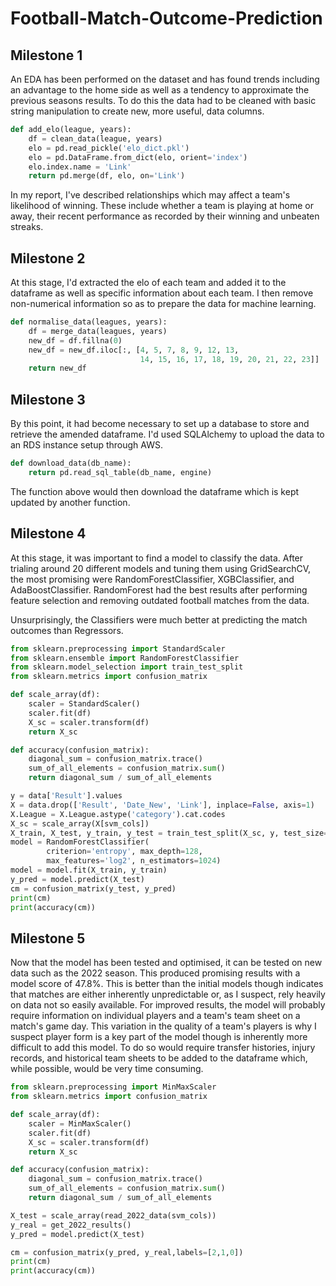 # Football-Match-Outcome-Prediction

## Milestone 1

An EDA has been performed on the dataset and has found trends including an advantage to the home side as well as a tendency to approximate the previous seasons results. To do this the data had to be cleaned with basic string manipulation to create new, more useful, data columns.

```python
def add_elo(league, years):
    df = clean_data(league, years)
    elo = pd.read_pickle('elo_dict.pkl')
    elo = pd.DataFrame.from_dict(elo, orient='index')
    elo.index.name = 'Link'
    return pd.merge(df, elo, on='Link')
```

In my report, I've described relationships which may affect a team's likelihood of winning. These include whether a team is playing at home or away, their recent performance as recorded by their winning and unbeaten streaks.

## Milestone 2

At this stage, I'd extracted the elo of each team and added it to the dataframe as well as specific information about each team. I then remove non-numerical information so as to prepare the data for machine learning.

```python
def normalise_data(leagues, years):
    df = merge_data(leagues, years)
    new_df = df.fillna(0)
    new_df = new_df.iloc[:, [4, 5, 7, 8, 9, 12, 13,
                             14, 15, 16, 17, 18, 19, 20, 21, 22, 23]]
    return new_df
```

## Milestone 3

By this point, it had become necessary to set up a database to store and retrieve the amended dataframe. I'd used SQLAlchemy to upload the data to an RDS instance setup through AWS.

```python
def download_data(db_name):
    return pd.read_sql_table(db_name, engine)
```
The function above would then download the dataframe which is kept updated by another function.

## Milestone 4

At this stage, it was important to find a model to classify the data. After trialing around 20 different models and tuning them using GridSearchCV, the most promising were RandomForestClassifier, XGBClassifier, and AdaBoostClassifier. RandomForest had the best results after performing feature selection and removing outdated football matches from the data.

Unsurprisingly, the Classifiers were much better at predicting the match outcomes than Regressors.

``` python
from sklearn.preprocessing import StandardScaler
from sklearn.ensemble import RandomForestClassifier
from sklearn.model_selection import train_test_split
from sklearn.metrics import confusion_matrix

def scale_array(df):
    scaler = StandardScaler()
    scaler.fit(df)
    X_sc = scaler.transform(df)
    return X_sc

def accuracy(confusion_matrix):
    diagonal_sum = confusion_matrix.trace()
    sum_of_all_elements = confusion_matrix.sum()
    return diagonal_sum / sum_of_all_elements

y = data['Result'].values
X = data.drop(['Result', 'Date_New', 'Link'], inplace=False, axis=1)
X.League = X.League.astype('category').cat.codes
X_sc = scale_array(X[svm_cols])
X_train, X_test, y_train, y_test = train_test_split(X_sc, y, test_size=0.1)
model = RandomForestClassifier(
        criterion='entropy', max_depth=128,
        max_features='log2', n_estimators=1024)
model = model.fit(X_train, y_train)
y_pred = model.predict(X_test)
cm = confusion_matrix(y_test, y_pred)
print(cm)
print(accuracy(cm))
```

## Milestone 5

Now that the model has been tested and optimised, it can be tested on new data such as the 2022 season. This produced promising results with a model score of 47.8%. This is better than the initial models though indicates that matches are either inherently unpredictable or, as I suspect, rely heavily on data not so easily available. For improved results, the model will probably require information on individual players and a team's team sheet on a match's game day. This variation in the quality of a team's players is why I suspect player form is a key part of the model though is inherently more difficult to add this model. To do so would require transfer histories, injury records, and historical team sheets to be added to the dataframe which, while possible, would be very time consuming.

``` python
from sklearn.preprocessing import MinMaxScaler
from sklearn.metrics import confusion_matrix

def scale_array(df):
    scaler = MinMaxScaler()
    scaler.fit(df)
    X_sc = scaler.transform(df)
    return X_sc

def accuracy(confusion_matrix):
    diagonal_sum = confusion_matrix.trace()
    sum_of_all_elements = confusion_matrix.sum()
    return diagonal_sum / sum_of_all_elements

X_test = scale_array(read_2022_data(svm_cols))
y_real = get_2022_results()
y_pred = model.predict(X_test)

cm = confusion_matrix(y_pred, y_real,labels=[2,1,0])
print(cm)
print(accuracy(cm))
```